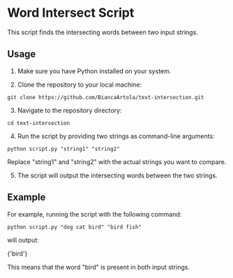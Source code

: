 # Word Intersect Script

This script finds the intersecting words between two input strings.

## Usage

1. Make sure you have Python installed on your system.

2. Clone the repository to your local machine:

```
git clone https://github.com/BiancaArtola/text-intersection.git
```

3. Navigate to the repository directory:

```
cd text-intersection
```

4. Run the script by providing two strings as command-line arguments:

```
python script.py "string1" "string2"
```

Replace "string1" and "string2" with the actual strings you want to compare.

5. The script will output the intersecting words between the two strings.

## Example

For example, running the script with the following command:

```
python script.py "dog cat bird" "bird fish"
```

will output:

{'bird'}

This means that the word "bird" is present in both input strings.

